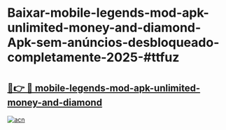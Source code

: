 # Baixar-mobile-legends-mod-apk-unlimited-money-and-diamond-Apk-sem-anúncios-desbloqueado-completamente-2025-#ttfuz

# <h2><a href="https://ainizakaria.my?title=mobile-legends-mod-apk-unlimited-money-and-diamond&ref=24M">🔗👉 🔴 mobile-legends-mod-apk-unlimited-money-and-diamond</a></h2>

[![acn](https://github.com/user-attachments/assets/0f9c940e-d8b0-45ae-aac7-cd30a18b3e1c)](https://ainizakaria.my?title=mobile-legends-mod-apk-unlimited-money-and-diamond&ref=24M)

